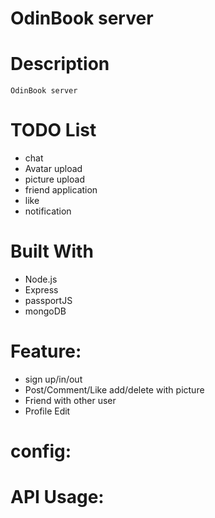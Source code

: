# OdinBook server

# Description

    OdinBook server

# TODO List

-   chat
-   Avatar upload
-   picture upload
-   friend application
-   like
-   notification

# Built With

-   Node.js
-   Express
-   passportJS
-   mongoDB

# Feature:

-   sign up/in/out
-   Post/Comment/Like add/delete with picture
-   Friend with other user
-   Profile Edit

# config:

# API Usage:
